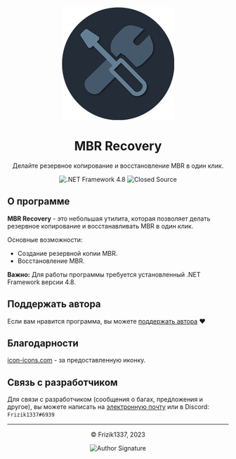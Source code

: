 <div align="center">
  <img src="https://raw.githubusercontent.com/frizik1337/MBR-Recovery/main/img/MBR%20Recovery.png" alt="MBR Recovery">
  <h1>MBR Recovery</h1>
  <p>Делайте резервное копирование и восстановление MBR в один клик.</p>
</div>

<div align="center">
  <img src="https://img.shields.io/badge/.NET%20Framework-4.8-brightgreen" alt=".NET Framework 4.8">
  <img src="https://img.shields.io/badge/Code%20Status-Closed-brightred" alt="Closed Source">
</div>

## О программе

**MBR Recovery** - это небольшая утилита, которая позволяет делать резервное копирование и восстанавливать MBR в один клик.

Основные возможности:
- Создание резервной копии MBR.
- Восстановление MBR.

**Важно:** Для работы программы требуется установленный .NET Framework версии 4.8.

## Поддержать автора

Если вам нравится программа, вы можете [поддержать автора](https://www.donationalerts.com/r/frizik1337d) ❤️

## Благодарности

[icon-icons.com](https://icon-icons.com/ru/%D0%B7%D0%BD%D0%B0%D1%87%D0%BE%D0%BA/%D0%BE%D1%84%D0%B8%D1%81-%D1%80%D0%B5%D0%BC%D0%BE%D0%BD%D1%82-%D0%B8%D0%BD%D1%81%D1%82%D1%80%D1%83%D0%BC%D0%B5%D0%BD%D1%82-%D0%BE%D1%82%D0%B2%D0%B5%D1%80%D1%82%D0%BA%D0%B8-%D0%B8%D0%BD%D1%81%D1%82%D1%80%D1%83%D0%BC%D0%B5%D0%BD%D1%82%D1%8B-%D0%B3%D0%B0%D0%B5%D1%87%D0%BD%D1%8B%D0%B9-%D0%BA%D0%BB%D1%8E%D1%87/107766) - за предоставленную иконку.


## Связь с разработчиком

Для связи с разработчиком (сообщения о багах, предложения и другое), вы можете написать на [электронную почту](mailto:frizikcreate@gmail.com) или в Discord: `Frizik1337#6939`

<div align="center">
  <hr>
  <p>&copy; Frizik1337, 2023</p>
  <img src="https://github.com/frizik1337/MBR-Recovery/assets/124034286/557e1e31-38ca-4a4d-b928-64b0c71bc822" alt="Author Signature">
</div>
